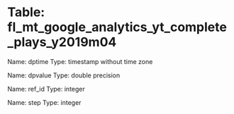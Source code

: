 Table: fl_mt_google_analytics_yt_complete_plays_y2019m04
========================================================

Name: dptime
Type: timestamp without time zone

Name: dpvalue
Type: double precision

Name: ref_id
Type: integer

Name: step
Type: integer

